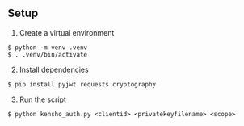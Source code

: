 
## Setup

1. Create a virtual environment

```
$ python -m venv .venv
$ . .venv/bin/activate
```

2. Install dependencies

```
$ pip install pyjwt requests cryptography
```

3. Run the script

```
$ python kensho_auth.py <clientid> <privatekeyfilename> <scope>
```

